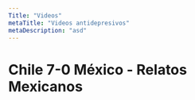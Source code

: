 ```yaml
---
Title: "Videos" 
metaTitle: "Videos antidepresivos"
metaDescription: "asd"
---
```


# Chile 7-0 México - Relatos Mexicanos

<YouTube youTubeId="V5k6GB9k_dg" />
<YouTube youTubeId="nnzDSCDecUo" />
